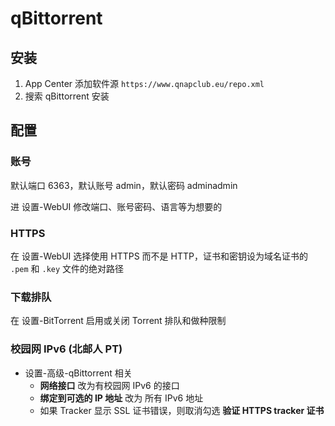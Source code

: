 # qBittorrent

## 安装
1. App Center 添加软件源 `https://www.qnapclub.eu/repo.xml`
2. 搜索 qBittorrent 安装

## 配置
### 账号
默认端口 6363，默认账号 admin，默认密码 adminadmin

进 设置-WebUI 修改端口、账号密码、语言等为想要的

### HTTPS
在 设置-WebUI 选择使用 HTTPS 而不是 HTTP，证书和密钥设为域名证书的 `.pem` 和 `.key` 文件的绝对路径

### 下载排队
在 设置-BitTorrent 启用或关闭 Torrent 排队和做种限制

### 校园网 IPv6 (北邮人 PT)
- 设置-高级-qBittorrent 相关
    - **网络接口** 改为有校园网 IPv6 的接口
    - **绑定到可选的 IP 地址** 改为 所有 IPv6 地址
    - 如果 Tracker 显示 SSL 证书错误，则取消勾选 **验证 HTTPS tracker 证书**
